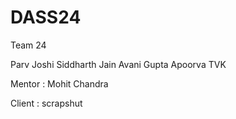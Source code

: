 # DASS24

Team 24

Parv Joshi
Siddharth Jain
Avani Gupta
Apoorva TVK

Mentor : Mohit Chandra

Client : scrapshut